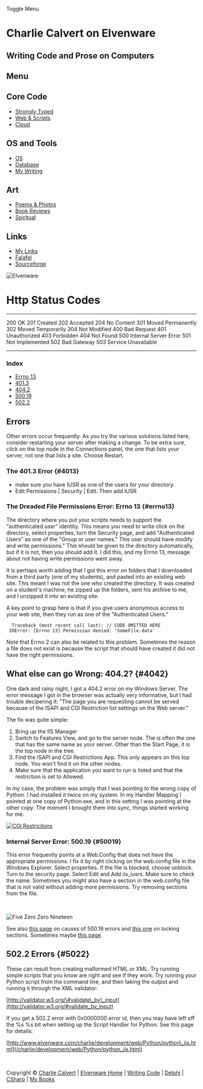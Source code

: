 Toggle Menu

Charlie Calvert on Elvenware
============================

Writing Code and Prose on Computers
-----------------------------------

Menu
----

Core Code
---------

-   [Strongly Typed](../../index.html)
-   [Web & Scripts](../index.html)
-   [Cloud](../../cloud/index.shtml)

OS and Tools
------------

-   [OS](../../../os/index.html)
-   [Database](../../database/index.html)
-   [My Writing](../../../books/index.html)

Art
---

-   [Poems & Photos](../../../Art/index.html)
-   [Book Reviews](../../../books/reading/index.html)
-   [Spiritual](../../../spirit/index.html)

Links
-----

-   [My Links](../../../links.html)
-   [Falafel](http://www.falafel.com/)
-   [Sourceforge](http://sourceforge.net/projects/elvenware/)

![Elvenware](../../../images/elvenwarelogo.png)

Http Status Codes
=================

  ----- -----------------------
  200   OK
  201   Created
  202   Accepted
  204   No Content
  301   Moved Permanently
  302   Moved Temporarily
  304   Not Modified
  400   Bad Request
  401   Unauthorized
  403   Forbidden
  404   Not Found
  500   Internal Server Error
  501   Not Implemented
  502   Bad Gateway
  503   Service Unavailable
  ----- -----------------------

### Index

-   [Errno 13](#errno13)
-   [401.3](#4013)
-   [404.2](#4042)
-   [500.19](#50019)
-   [502.2](#5022)

Errors
------

Other errors occur frequently. As you try the various solutions listed
here, consider restarting your server after making a change. To be extra
sure, click on the top node in the Connections panel, the one that lists
your server, not one that lists a site. Choose Restart.

### The 401.3 Error {#4013}

-   make sure you have IUSR as one of the users for your directory.
-   Edit Permissions | Security | Edit. Then add IUSR

### The Dreaded File Permissions Error: Errno 13 {#errno13}

The directory where you put your scripts needs to support the
"authenticated user" identity. This means you need to write click on the
directory, select properties, turn the Security page, and add
"Authenticated Users" as one of the "Group or user names." This user
should have modify and write permissions." This should be given to the
directory automatically, but if it is not, then you should add it. I did
this, and my Errno 13, message about not having write permissions went
away.

It is perhaps worth adding that I got this error on folders that I
downloaded from a third party (one of my students), and pasted into an
existing web site. This meant I was not the one who created the
directory. It was created on a student's machine; he zipped up the
folders, sent his archive to me, and I unzipped it into an existing
site.

A key point to grasp here is that if you give users anonymous access to
your web site, then they run as one of the "Authenticated Users."

~~~~ {.code}
  Traceback (most recent call last): // CODE OMITTED HERE
 IOError: [Errno 13] Permission denied: 'SomeFile.data'
~~~~

Note that Errno 2 can also be related to this problem. Sometimes the
reason a file does not exist is because the script that should have
created it did not have the right permissions.

What else can go Wrong: 404.2? {#4042}
------------------------------

One dark and rainy night, I got a 404.2 error on my Windows Server. The
error message I got in the browser was actually very informative, but I
had trouble decipering it: "The page you are requesting cannot be served
because of the ISAPI and CGI Restriction list settings on the Web
server."

The fix was quite simple:

1.  Bring up the IIS Manager
2.  Switch to Features View, and go to the server node. The is often the
    one that has the same name as your server. Other than the Start
    Page, it is the top node in the tree.
3.  Find the ISAPI and CGI Restrictions App. This only appears on this
    top node. You won't find it on the other nodes.
4.  Make sure that the application you want to run is listed and that
    the restriction is set to Allowed.

In my case, the problem was simply that I was pointing to the wrong copy
of Python. I had installed it twice on my system. In my Handler Mapping
I pointed at one copy of Python.exe, and in this setting I was pointing
at the other copy. The moment I brought them into sync, things started
working for me.

[![CGI
Restricitons](/charlie/images/development/CgiRestrictionsSmall.png)](/charlie/images/development/CgiRestrictions.png)

### Internal Server Error: 500.19 {#50019}

This error frequently points at a Web.Config that does not have the
appropriate permissions. I fix it by right clicking on the web.config
file in the Windows Explorer. Select properties. If the file is blocked,
choose unblock. Turn to the security page. Select Edit and Add
iis\_iusrs. Make sure to check the name. Sometimes you might also have a
section in the web.config file that is not valid without adding more
permissions. Try removing sections from the file.

 

![Five Zero Zero Nineteen](../../../images/development/FiveNineteen.png)

See also [this page](http://support.microsoft.com/kb/942055) on causes
of 500.19 errors and [this
one](http://learn.iis.net/page.aspx/145/how-to-use-locking-in-iis-configuration/)
on locking sections. Sometimes maybe [this
page](http://www.bloggingdeveloper.com/post/HTTP-Error-50019-Internal-Server-Error-While-creating-IIS-70-web-site-on-Windows-Vista.aspx).

502.2 Errors {#5022}
------------

These can result from creating malformed HTML or XML. Try running simple
scripts that you know are right and see if they work. Try running your
Python script from the command line, and then taking the output and
running it through the XML validator:

[http://validator.w3.org/\#validate\_by\_input](http://validator.w3.org/#validate_by_input)

If you get a 502.2 error with 0x0000000 error id, then you may have left
off the %s %s bit when setting up the Script Handler for Python. See
this page for details:

[http://www.elvenware.com/charlie/development/web/Python/python\_iis.html](/charlie/development/web/Python/python_iis.html)

 

Copyright © [Charlie Calvert](../../../index.html) | [Elvenware
Home](../../../index.html) | [Writing Code](../../index.html) |
[Delphi](../../delphi/index.html) | [CSharp](../../csharp/index.html) |
[My Books](../../../books/index.html)
